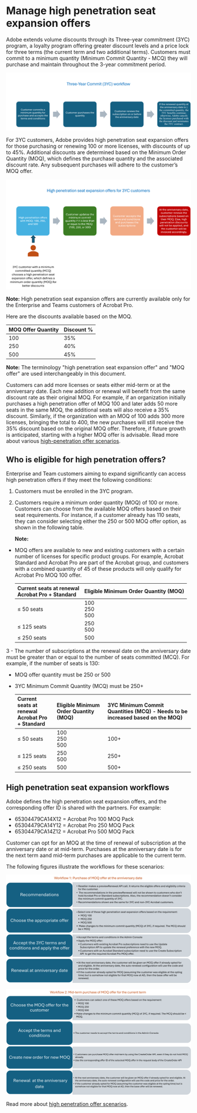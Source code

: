 # Manage high penetration seat expansion offers

Adobe extends volume discounts through its Three-year commitment (3YC) program, a loyalty program offering greater discount levels and a price lock for three terms (the current term and two additional terms). Customers must commit to a minimum quantity (Minimum Commit Quantity - MCQ) they will purchase and maintain throughout the 3-year commitment period.

![3YC workflow](../image/3yc_workflow.png)

For 3YC customers, Adobe provides high penetration seat expansion offers for those purchasing or renewing 100 or more licenses, with discounts of up to 45%. Additional discounts are determined based on the Minimum Order Quantity (MOQ), which defines the purchase quantity and the associated discount rate. Any subsequent purchases will adhere to the customer’s MOQ offer.

![High pen offers for 3YC customers](../image/high_pen_intro.png)

**Note:** High penetration seat expansion offers are currently available only for the Enterprise and Teams customers of Acrobat Pro.

Here are the discounts available based on the MOQ.

| MOQ Offer Quantity | Discount % |
|--------------------|------------|
| 100                | 35%        |
| 250                | 40%        |
| 500                | 45%        |

**Note:** The terminology "high penetration seat expansion offer" and "MOQ offer" are used interchangeably in this document.

Customers can add more licenses or seats either mid-term or at the anniversary date. Each new addition or renewal will benefit from the same discount rate as their original MOQ. For example, if an organization initially purchases a high penetration offer of MOQ 100  and later adds 50 more seats in the same MOQ, the additional seats will also receive a 35% discount. Similarly, if the organization with an MOQ of 100 adds 300 more licenses, bringing the total to 400, the new purchases will still receive the 35% discount based on the original MOQ offer. Therefore, if future growth is anticipated, starting with a higher MOQ offer is advisable.
Read more about various [high-penetration offer scenarios](./high_pen_scenarios.md).

## Who is eligible for high penetration offers?

Enterprise and Team customers aiming to expand significantly can access high penetration offers if they meet the following conditions:

1. Customers must be enrolled in the 3YC program.
2. Customers require a minimum order quantity (MOQ) of 100 or more. Customers can choose from the available MOQ offers based on their seat requirements. For instance, if a customer already has 110 seats, they can consider selecting either the 250 or 500 MOQ offer option, as shown in the following table.

   **Note:**

- MOQ offers are available to new and existing customers with a certain number of licenses for specific product groups. For example, Acrobat Standard and Acrobat Pro are part of the Acrobat group, and customers with a combined quantity of 45 of these products will only qualify for Acrobat Pro MOQ 100 offer.

     | Current seats at renewal <br/> Acrobat Pro + Standard | Eligible Minimum Order Quantity (MOQ) |
    |-------------------------------------------------------|---------------------------------------|
    | ≤ 50 seats                                            | 100 <br /> 250 <br /> 500             |
    | ≤ 125 seats                                           | 250 <br /> 500                        |
    | ≤ 250 seats                                           | 500                                   |

3 - The number of subscriptions at the renewal date on the anniversary date must be greater than or equal to the number of seats committed (MCQ). For example, if the number of seats is 130:

- MOQ offer quantity must be 250 or 500
- 3YC Minimum Commit Quantity (MCQ) must be 250+

  | Current seats at renewal <br/> Acrobat Pro + Standard | Eligible Minimum Order Quantity (MOQ) | 3YC Minimum Commit Quantities (MCQ) - Needs to be increased based on the MOQ) |
  |-------------------------------------------------------|---------------------------------------|-------------------------------------------------------------------------------|
  | ≤ 50 seats                                            | 100 <br /> 250 <br /> 500             | 100+                                                                          |
  | ≤ 125 seats                                           | 250 <br /> 500                        | 250+                                                                          |
  | ≤ 250 seats                                           | 500                                   | 500+                                                                          |

## High penetration seat expansion workflows

Adobe defines the high penetration seat expansion offers, and the corresponding offer ID is shared with the partners. For example:

- 65304479CA14X12 = Acrobat Pro 100 MOQ Pack
- 65304479CA14Y12 = Acrobat Pro 250 MOQ Pack
- 65304479CA14Z12 = Acrobat Pro 500 MOQ Pack

Customer can opt for an MOQ at the time of renewal of subscription at the anniversary date or at mid-term. Purchases at the anniversary date is for the next term aand mid-term purchases are applicable to the current term.

The following figures illustrate the workflows for these scenarios:

![Workflow 1](../image/moq_ad.png)

![Workflow 2](../image/moq_mid_term.png)

Read more about [high penetration offer scenarios](./high_pen_scenarios.md).
